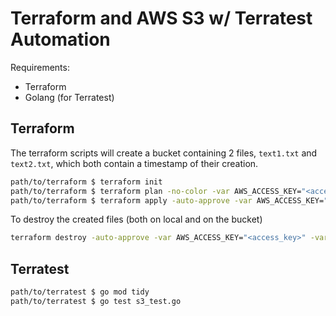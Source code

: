 # Terraform and AWS S3 w/ Terratest Automation

Requirements:

- Terraform
- Golang (for Terratest)

## Terraform

The terraform scripts will create a bucket containing 2 files, `text1.txt` and `text2.txt`,
which both contain a timestamp of their creation.

```bash
path/to/terraform $ terraform init
path/to/terraform $ terraform plan -no-color -var AWS_ACCESS_KEY="<access_key>" -var AWS_SECRET_KEY="<secret_key>"
path/to/terraform $ terraform apply -auto-approve -var AWS_ACCESS_KEY="<access_key>" -var AWS_SECRET_KEY="<secret_key>"
```

To destroy the created files (both on local and on the bucket)

```bash
terraform destroy -auto-approve -var AWS_ACCESS_KEY="<access_key>" -var AWS_SECRET_KEY="<secret_key>"
```

## Terratest

```bash
path/to/terratest $ go mod tidy
path/to/terratest $ go test s3_test.go
```
